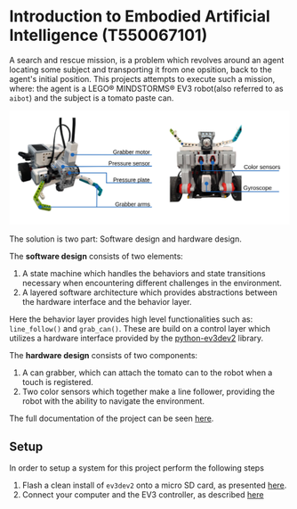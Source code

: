 # Introduction to Embodied Artificial Intelligence (T550067101)
A search and rescue mission, is a problem which revolves around an agent locating some subject and transporting it from one opsition, back to the agent's initial position.
This projects attempts to execute such a mission, where: the agent is a LEGO® MINDSTORMS® EV3 robot(also referred to as `aibot`) and the subject is a tomato paste can. 

![aibot](docs/fig/combined_git_img.png)

The solution is two part: Software design and hardware design.

The **software design** consists of two elements: 
1. A state machine which handles the behaviors and state transitions necessary when encountering different challenges in the environment.
2. A layered software architecture which provides abstractions between the hardware interface and the behavior layer. 

Here the behavior layer provides high level functionalities such as: `line_follow()` and `grab_can()`. 
These are build on a control layer which utilizes a hardware interface provided by the 
[python-ev3dev2](https://ev3dev-lang.readthedocs.io/projects/python-ev3dev/en/stable/spec.html) library. 

The **hardware design** consists of two components:
1. A can grabber, which can attach the tomato can to the robot when a touch is registered.
2. Two color sensors which together make a line follower, providing the robot with the ability to navigate the environment.


The full documentation of the project can be seen [here](docs/report.pdf).

## Setup

In order to setup a system for this project perform the following steps
1. Flash a clean install of `ev3dev2` onto a micro SD card, as presented [here](https://www.ev3dev.org/docs/tutorials/connecting-to-the-internet-via-usb/).
2. Connect your computer and the EV3 controller, as described [here](https://www.ev3dev.org/docs/tutorials/connecting-to-the-internet-via-usb/)




